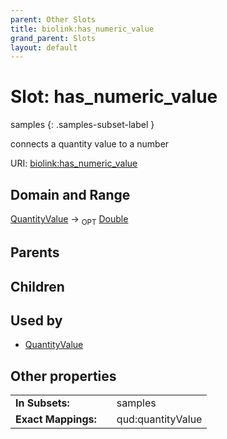 ```yaml
---
parent: Other Slots
title: biolink:has_numeric_value
grand_parent: Slots
layout: default
---
```


# Slot: has_numeric_value

samples
{: .samples-subset-label }


connects a quantity value to a number

URI: [biolink:has_numeric_value](https://w3id.org/biolink/vocab/has_numeric_value)

## Domain and Range

[QuantityValue](QuantityValue.md) ->  <sub>OPT</sub> [Double](types/Double.md)

## Parents


## Children


## Used by

 * [QuantityValue](QuantityValue.md)

## Other properties

|  |  |  |
| --- | --- | --- |
| **In Subsets:** | | samples |
| **Exact Mappings:** | | qud:quantityValue |

